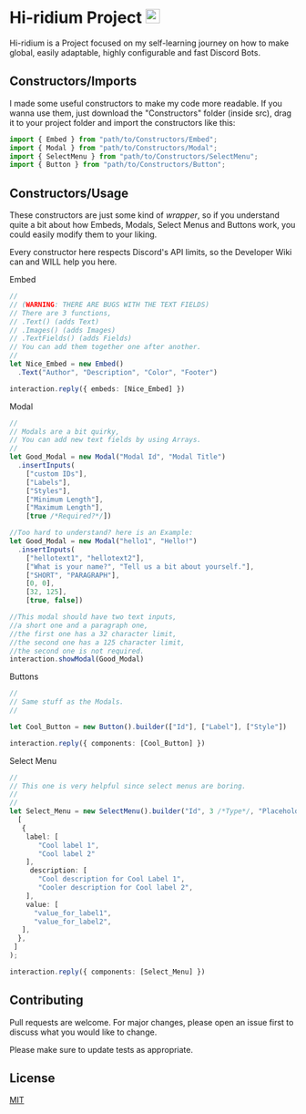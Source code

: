 
<h1 align="left">Hi-ridium Project
  <img src="https://cdn.discordapp.com/attachments/943547363031670785/1076002554170855454/Sem_Titulo-7.png" height="25" alt="stats graph"/></h1> 

Hi-ridium is a Project focused on my self-learning journey on how to make global, easily adaptable, highly configurable and fast Discord Bots.

## Constructors/Imports

I made some useful constructors to make my code more readable.
If you wanna use them, just download the "Constructors" folder (inside src), drag it to your project folder and import the constructors like this:

```typescript
import { Embed } from "path/to/Constructors/Embed";
import { Modal } from "path/to/Constructors/Modal";
import { SelectMenu } from "path/to/Constructors/SelectMenu";
import { Button } from "path/to/Constructors/Button";
```

## Constructors/Usage

These constructors are just some kind of *wrapper*, so if you understand quite a bit about how Embeds, Modals, Select Menus and Buttons work, you could easily modify them to your liking.

Every constructor here respects Discord's API limits, so the Developer Wiki can and WILL help you here.

Embed
```typescript
//
// (WARNING: THERE ARE BUGS WITH THE TEXT FIELDS)
// There are 3 functions, 
// .Text() (adds Text)
// .Images() (adds Images)
// .TextFields() (adds Fields)
// You can add them together one after another.
//
let Nice_Embed = new Embed()
  .Text("Author", "Description", "Color", "Footer")

interaction.reply({ embeds: [Nice_Embed] })
```
Modal
```typescript
//
// Modals are a bit quirky,
// You can add new text fields by using Arrays.
//
let Good_Modal = new Modal("Modal Id", "Modal Title")
  .insertInputs(
    ["custom IDs"], 
    ["Labels"], 
    ["Styles"], 
    ["Minimum Length"], 
    ["Maximum Length"], 
    [true /*Required?*/])

//Too hard to understand? here is an Example:
let Good_Modal = new Modal("hello1", "Hello!")
  .insertInputs(
    ["hellotext1", "hellotext2"], 
    ["What is your name?", "Tell us a bit about yourself."], 
    ["SHORT", "PARAGRAPH"],
    [0, 0],
    [32, 125], 
    [true, false])

//This modal should have two text inputs,
//a short one and a paragraph one,
//the first one has a 32 character limit,
//the second one has a 125 character limit,
//the second one is not required.
interaction.showModal(Good_Modal)
```
Buttons
```typescript
//
// Same stuff as the Modals.
//

let Cool_Button = new Button().builder(["Id"], ["Label"], ["Style"])

interaction.reply({ components: [Cool_Button] }) 

```
Select Menu
```typescript
//
// This one is very helpful since select menus are boring.
// 
//
let Select_Menu = new SelectMenu().builder("Id", 3 /*Type*/, "Placeholder",
  [
   {
    label: [
       "Cool label 1",
       "Cool label 2"
    ],
     description: [
       "Cool description for Cool Label 1",
       "Cooler description for Cool label 2",
    ],
    value: [
      "value_for_label1",
      "value_for_label2",
   ],
  },
 ]
);

interaction.reply({ components: [Select_Menu] }) 

```
## Contributing

Pull requests are welcome. For major changes, please open an issue first
to discuss what you would like to change.

Please make sure to update tests as appropriate.

## License

[MIT](https://choosealicense.com/licenses/mit/)
